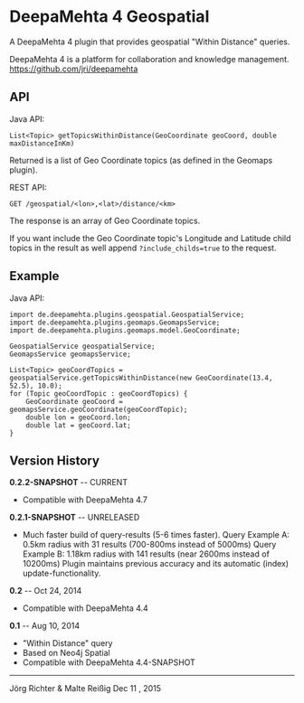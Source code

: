 
DeepaMehta 4 Geospatial
=======================

A DeepaMehta 4 plugin that provides geospatial "Within Distance" queries.

DeepaMehta 4 is a platform for collaboration and knowledge management.  
<https://github.com/jri/deepamehta>


API
---

Java API:

    List<Topic> getTopicsWithinDistance(GeoCoordinate geoCoord, double maxDistanceInKm)

Returned is a list of Geo Coordinate topics (as defined in the Geomaps plugin).

REST API:

    GET /geospatial/<lon>,<lat>/distance/<km>

The response is an array of Geo Coordinate topics.

If you want include the Geo Coordinate topic's Longitude and Latitude child topics in the result as well append `?include_childs=true` to the request.


Example
-------

Java API:

    import de.deepamehta.plugins.geospatial.GeospatialService;
    import de.deepamehta.plugins.geomaps.GeomapsService;
    import de.deepamehta.plugins.geomaps.model.GeoCoordinate;

    GeospatialService geospatialService;
    GeomapsService geomapsService;

    List<Topic> geoCoordTopics = geospatialService.getTopicsWithinDistance(new GeoCoordinate(13.4, 52.5), 10.0);
    for (Topic geoCoordTopic : geoCoordTopics) {
        GeoCoordinate geoCoord = geomapsService.geoCoordinate(geoCoordTopic);
        double lon = geoCoord.lon;
        double lat = geoCoord.lat;
    }
    

Version History
---------------

**0.2.2-SNAPSHOT** -- CURRENT

* Compatible with DeepaMehta 4.7

**0.2.1-SNAPSHOT** -- UNRELEASED

* Much faster build of query-results (5-6 times faster).
  Query Example A: 0.5km radius with 31 results (700-800ms instead of 5000ms)
  Query Example B: 1.18km radius with 141 results (near 2600ms instead of 10200ms)
  Plugin maintains previous accuracy and its automatic (index) update-functionality.

**0.2** -- Oct 24, 2014

* Compatible with DeepaMehta 4.4

**0.1** -- Aug 10, 2014

* "Within Distance" query
* Based on Neo4j Spatial
* Compatible with DeepaMehta 4.4-SNAPSHOT

------------
Jörg Richter & Malte Reißig
Dec 11 , 2015
